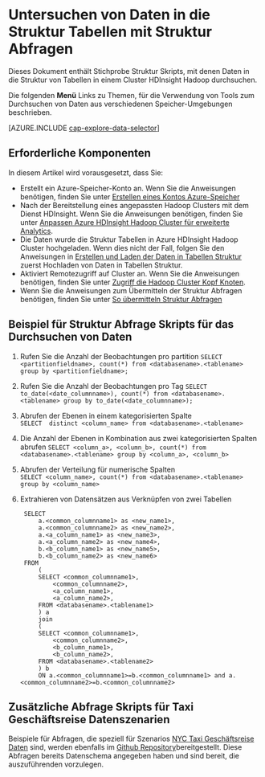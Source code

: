 <properties
    pageTitle="Untersuchen von Daten in die Struktur Tabellen mit Struktur Abfragen | Microsoft Azure"
    description="Untersuchen von Daten in die Struktur von Tabellen mit Struktur Abfragen."
    services="machine-learning"
    documentationCenter=""
    authors="bradsev"
    manager="jhubbard"
    editor="cgronlun"  />

<tags
    ms.service="machine-learning"
    ms.workload="data-services"
    ms.tgt_pltfrm="na"
    ms.devlang="na"
    ms.topic="article"
    ms.date="09/13/2016"
    ms.author="bradsev" />

# <a name="explore-data-in-hive-tables-with-hive-queries"></a>Untersuchen von Daten in die Struktur Tabellen mit Struktur Abfragen

Dieses Dokument enthält Stichprobe Struktur Skripts, mit denen Daten in die Struktur von Tabellen in einem Cluster HDInsight Hadoop durchsuchen.

Die folgenden **Menü** Links zu Themen, für die Verwendung von Tools zum Durchsuchen von Daten aus verschiedenen Speicher-Umgebungen beschrieben.

[AZURE.INCLUDE [cap-explore-data-selector](../../includes/cap-explore-data-selector.md)]

## <a name="prerequisites"></a>Erforderliche Komponenten
In diesem Artikel wird vorausgesetzt, dass Sie:

* Erstellt ein Azure-Speicher-Konto an. Wenn Sie die Anweisungen benötigen, finden Sie unter [Erstellen eines Kontos Azure-Speicher](../storage/storage-create-storage-account.md#create-a-storage-account)
* Nach der Bereitstellung eines angepassten Hadoop Clusters mit dem Dienst HDInsight. Wenn Sie die Anweisungen benötigen, finden Sie unter [Anpassen Azure HDInsight Hadoop Cluster für erweiterte Analytics](machine-learning-data-science-customize-hadoop-cluster.md).
* Die Daten wurde die Struktur Tabellen in Azure HDInsight Hadoop Cluster hochgeladen. Wenn dies nicht der Fall, folgen Sie den Anweisungen in [Erstellen und Laden der Daten in Tabellen Struktur](machine-learning-data-science-move-hive-tables.md) zuerst Hochladen von Daten in Tabellen Struktur.
* Aktiviert Remotezugriff auf Cluster an. Wenn Sie die Anweisungen benötigen, finden Sie unter [Zugriff die Hadoop Cluster Kopf Knoten](machine-learning-data-science-customize-hadoop-cluster.md#headnode).
* Wenn Sie die Anweisungen zum Übermitteln der Struktur Abfragen benötigen, finden Sie unter [So übermitteln Struktur Abfragen](machine-learning-data-science-move-hive-tables.md#submit)

## <a name="example-hive-query-scripts-for-data-exploration"></a>Beispiel für Struktur Abfrage Skripts für das Durchsuchen von Daten

1. Rufen Sie die Anzahl der Beobachtungen pro partition `SELECT <partitionfieldname>, count(*) from <databasename>.<tablename> group by <partitionfieldname>;`

2. Rufen Sie die Anzahl der Beobachtungen pro Tag `SELECT to_date(<date_columnname>), count(*) from <databasename>.<tablename> group by to_date(<date_columnname>);`

3. Abrufen der Ebenen in einem kategorisierten Spalte  
    `SELECT  distinct <column_name> from <databasename>.<tablename>`

4. Die Anzahl der Ebenen in Kombination aus zwei kategorisierten Spalten abrufen `SELECT <column_a>, <column_b>, count(*) from <databasename>.<tablename> group by <column_a>, <column_b>`

5. Abrufen der Verteilung für numerische Spalten  
    `SELECT <column_name>, count(*) from <databasename>.<tablename> group by <column_name>`

6. Extrahieren von Datensätzen aus Verknüpfen von zwei Tabellen

        SELECT
            a.<common_columnname1> as <new_name1>,
            a.<common_columnname2> as <new_name2>,
            a.<a_column_name1> as <new_name3>,
            a.<a_column_name2> as <new_name4>,
            b.<b_column_name1> as <new_name5>,
            b.<b_column_name2> as <new_name6>
        FROM
            (
            SELECT <common_columnname1>,
                <common_columnname2>,
                <a_column_name1>,
                <a_column_name2>,
            FROM <databasename>.<tablename1>
            ) a
            join
            (
            SELECT <common_columnname1>,
                <common_columnname2>,
                <b_column_name1>,
                <b_column_name2>,
            FROM <databasename>.<tablename2>
            ) b
            ON a.<common_columnname1>=b.<common_columnname1> and a.<common_columnname2>=b.<common_columnname2>

## <a name="additional-query-scripts-for-taxi-trip-data-scenarios"></a>Zusätzliche Abfrage Skripts für Taxi Geschäftsreise Datenszenarien

Beispiele für Abfragen, die speziell für Szenarios [NYC Taxi Geschäftsreise Daten](http://chriswhong.com/open-data/foil_nyc_taxi/) sind, werden ebenfalls im [Github Repository](https://github.com/Azure/Azure-MachineLearning-DataScience/tree/master/Misc/DataScienceProcess/DataScienceScripts)bereitgestellt. Diese Abfragen bereits Datenschema angegeben haben und sind bereit, die auszuführenden vorzulegen.
